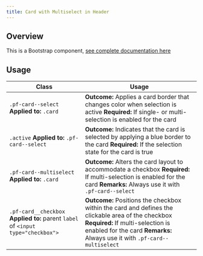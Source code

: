 ```yaml
---
title: Card with Multiselect in Header
---
```

## Overview

This is a Bootstrap component, [see complete documentation here](http://v4-alpha.getbootstrap.com/components/card/)

## Usage

| Class | Usage |
| -- | -- |
| `.pf-card--select` **Applied to:** `.card` |  **Outcome:** Applies a card border that changes color when selection is active  **Required:** If single- or multi-selection is enabled for the card  |
| `.active` **Applied to:** `.pf-card--select` | **Outcome:** Indicates that the card is selected by applying a blue border to the card **Required:** If the selection state for the card is true |
| `.pf-card--multiselect` **Applied to:** `.card` |  **Outcome:** Alters the card layout to accommodate a checkbox  **Required:** If multi-selection is enabled for the card **Remarks:** Always use it with `.pf-card--select` |
| `.pf-card__checkbox` **Applied to:** parent `label` of `<input type="checkbox">` |  **Outcome:** Positions the checkbox within the card and defines the clickable area of the checkbox  **Required:** If multi-selection is enabled for the card **Remarks:** Always use it with `.pf-card--multiselect`  |
